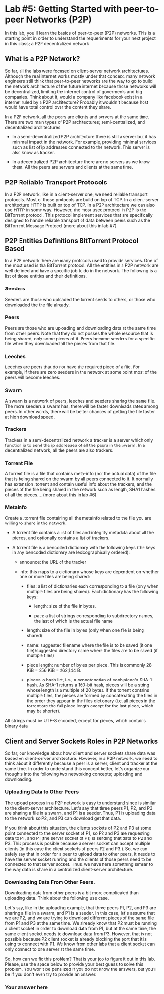 # Lab #5: Getting Started with peer-to-peer Networks (P2P)
In this lab, you'll learn the basics of peer-to-peer (P2P) networks. This is a starting point in order to understand the
requeriments for your next project in this class; a P2P decentralized network

## What is a P2P Network?

So far, all the labs were focused on client-server network architectures. Although the real internet works mostly
under that concept, many network engineers still think that peer-to-peer networks are the way to go to build 
the network architecture of the future internet because those networks will be decentralized, limiting the internet 
control of goverments and big companies. Think about it, would a company like facebook exist in a internet 
ruled by a P2P architecture? Probably it wouldn't because host would have total control over the content they 
share. 

In a P2P network, all the peers are clients and servers at the same time. There are two main types of P2P 
architectures; semi-centralized, and decentralized architectures. 

* In a semi-decentralized P2P architecture there is still a server but it has minimal impact in the network. For 
example, providing minimal services such as list of ip addresses connected to the network. This server is
also know as tracker. 

* In a decentralized P2P architecture there are no servers as we know them. All the peers are servers and 
clients at the same time. 

## P2P Reliable Transport Protocols

In a P2P network, like in a client-server one, we need reliable transport protocols. Most of those protocols 
are build on top of TCP. In a client-server architecture HTTP is built on top of TCP. In a P2P architecture 
we can also use HTTP in some way. However, the most used protocol in P2P is the BitTorrent protocol. This 
protocol implement services that are specifically designed to handle reliable transport of data between peers
such as the BitTorrent Message Protocol (more about this in lab #7)


## P2P Entities Definitions BitTorrent Protocol Based
In a P2P network there are many protocols used to provide services. One of the most used is tha BitTorrent 
protocol. All the entities in a P2P network are well defined and have a specific job to do in the network. The following 
is a list of those entities and their definitions. 

### Seeders 
Seeders are those who uploaded the torrent seeds to others, or those who downloaded the the file already. 
### Peers 
Peers are those who are uploading and downloading data at the same time from other peers. Note that 
they do not posses the whole resource that is being shared, only some pieces of it. Peers become seeders 
for a specific file when they downloaded all the pieces from that file. 
### Leeches 
Leeches are peers that do not have the required piece of a file. For example, if there are zero seeders
in the network at some point most of the peers will become leeches. 
### Swarm
A swarm is a network of peers, leeches and seeders sharing the same file. The more seeders a swarm has, there will be 
faster downloads rates among peers. In other words, there will be better chances of getting the file faster at high download speed. 
### Trackers 
Trackers in a semi-decentralized network a tracker is a server which only function is to send the ip
addresses of all the peers in the swarm. In a decentralized network, all the peers are also trackers. 
### Torrent File
A torrent file is a file that contains meta-info (not the actual data) of the file that is being shared 
on the swarm by all peers connected to it. It normally has extension .torrent and contain useful info about
the trackers, and the pieces of the file being shared in the network such as length, SHA1 hashes of all the 
pieces.... (more about this in lab #6)
### Metainfo 

Create a .torrent file containing all the metainfo related to the file you are willing to share in the network. 
 
* A torrent file contains a list of files and integrity metadata about all the pieces, and optionally contains a list of trackers.

* A torrent file is a bencoded dictionary with the following keys (the keys in any bencoded dictionary are lexicographically ordered):

  * announce: the URL of the tracker
  
  * info: this maps to a dictionary whose keys are dependent on whether one or more files are being shared:
      
    * files: a list of dictionaries each corresponding to a file (only when multiple files are being shared). Each dictionary has the following keys:

        * length: size of the file in bytes.
       
        * path: a list of strings corresponding to subdirectory names, the last of which is the actual file name
       
    * length: size of the file in bytes (only when one file is being shared)

    * name: suggested filename where the file is to be saved (if one file)/suggested directory name where the files are to be saved (if             multiple files)
    
    * piece length: number of bytes per piece. This is commonly 28 KiB = 256 KiB = 262,144 B.
    
    * pieces: a hash list, i.e., a concatenation of each piece's SHA-1 hash. As SHA-1 returns a 160-bit hash, pieces will be a string whose length is a multiple of 20 bytes. If the torrent contains multiple files, the pieces are formed by concatenating the               files in the order they appear in the files dictionary (i.e. all pieces in the torrent are the full piece length except for the last piece, which may be shorter).

All strings must be UTF-8 encoded, except for pieces, which contains binary data




## Client and Server Sockets Roles in P2P Networks

So far, our knowledge about how client and server sockets share data was based on client-server architecture. 
However, in a P2P network, we need to think about it differently because a peer is a server, client and tracker 
at the same time. In order to understand this concept better, let's organize our thoughts into the following two 
networking concepts; uploading and downloading. 

### Uploading Data to Other Peers
The upload process in a P2P network is easy to understand since is similar to the client-server architecture. 
Let's say that three peers P1, P2, and P3 are sharing a file in a swarm, and P1 is a seeder. Thus, P1 is uploading 
data to the network so P2, and P3 can download get that data. 

If you think about this situation, the clients sockets of P2 and P3 at some point connected to the server 
socket of P1, so P2 and P3 are requesting data to P1, and P1 (the server socket of P1) is sending that data 
to P2 and P3. This process is posible because a server socket can accept multiple clients (in this case the
client sockets of peers P2 and P3.). So, we can safely say that in order for a peer to upload data to other 
peers, it needs to have the server socket running and the clients of those peers need to be connected to that
server socket. Thus, we have here something similar to the way data is share in a centralized client-server architecture. 

### Downloading Data From Other Peers. 

Downloading data from other peers is a bit more complicated than uploading data. Think about the following use case.

Let's say, like in the uploading example, that three peers P1, P2, and P3 are sharing a file in a swarm, and P1 is a seeder.
In this case, let's assume that we are P2, and we are trying to download different pieces of the same file from P1 and P3 
at the same time. We already know that P2 must be running a client socket in order to download data from P1, but at 
the same time, the same client socket needs to download data from P3. However, that is not possible because 
P2 client socket is already blocking the port that it is using to connect with P1. We know from other labs that
a client socket can only connect to one server at the same time. 

So, how can we fix this problem? That is your job to figure it out in this lab. Please, use the space below to provide your 
best guess to solve this problem. You won't be penalized if you do not know the answers, but you'll be if 
you don't even try to provide an answer. 

### Your answer here




 





